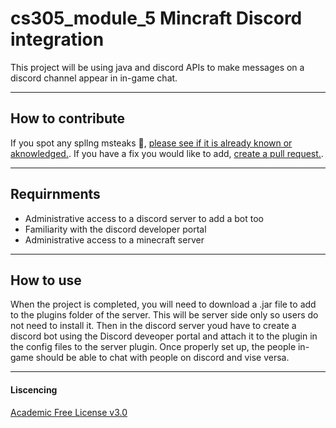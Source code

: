 # cs305_module_5 Mincraft Discord integration
This project will be using java and discord APIs to make messages on a discord channel appear in in-game chat. 
***
## How to contribute
If you spot any spllng msteaks 🥩, [please see if it is already known or aknowledged.](https://github.com/caiton1/cs305_mod5/issues "Issues"). If you have a fix you would like to add, [create a pull request.](https://github.com/caiton1/cs305_mod5/pulls "Pull request").
***
## Requirnments
- Administrative access to a discord server to add a bot too
- Familiarity with the discord developer portal
- Administrative access to a minecraft server 
***
## How to use
When the project is completed, you will need to download a .jar file to add to the plugins folder of the server. This will be server side only so users do not need to install it. Then in the discord server youd have to create a discord bot using the Discord deveoper portal and attach it to the plugin in the config files to the server plugin. Once properly set up, the people in-game should be able to chat with people on discord and vise versa.
***
#### Liscencing 
[Academic Free License v3.0](https://github.com/caiton1/cs305_mod5/blob/main/LICENSE.md)
